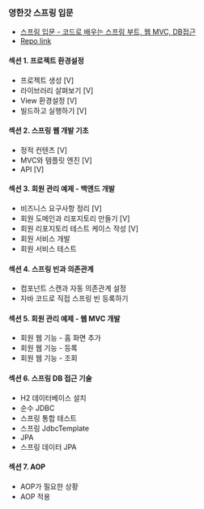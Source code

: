 ### 영한갓 스프링 입문
- [스프링 입문 - 코드로 배우는 스프링 부트, 웹 MVC, DB접근](https://www.inflearn.com/course/%EC%8A%A4%ED%94%84%EB%A7%81-%EC%9E%85%EB%AC%B8-%EC%8A%A4%ED%94%84%EB%A7%81%EB%B6%80%ED%8A%B8/lecture/49576?tab=curriculum&speed=1.5)
- [Repo link](https://github.com/GyeomFka/spring-I)

#### 섹션 1. 프로젝트 환경설정
- 프로젝트 생성 [V]
- 라이브러리 살펴보기 [V]
- View 환경설정 [V]
- 빌드하고 실행하기 [V]
#### 섹션 2. 스프링 웹 개발 기초
- 정적 컨텐츠 [V]
- MVC와 템플릿 엔진 [V]
- API [V]
#### 섹션 3. 회원 관리 예제 - 백엔드 개발
- 비즈니스 요구사항 정리 [V]
- 회원 도메인과 리포지토리 만들기 [V]
- 회원 리포지토리 테스트 케이스 작성 [V]
- 회원 서비스 개발
- 회원 서비스 테스트
#### 섹션 4. 스프링 빈과 의존관계
- 컴포넌트 스캔과 자동 의존관계 설정
- 자바 코드로 직접 스프링 빈 등록하기
#### 섹션 5. 회원 관리 예제 - 웹 MVC 개발
- 회원 웹 기능 - 홈 화면 추가
- 회원 웹 기능 - 등록
- 회원 웹 기능 - 조회
#### 섹션 6. 스프링 DB 접근 기술
- H2 데이터베이스 설치
- 순수 JDBC
- 스프링 통합 테스트
- 스프링 JdbcTemplate
- JPA
- 스프링 데이터 JPA
#### 섹션 7. AOP
- AOP가 필요한 상황
- AOP 적용

